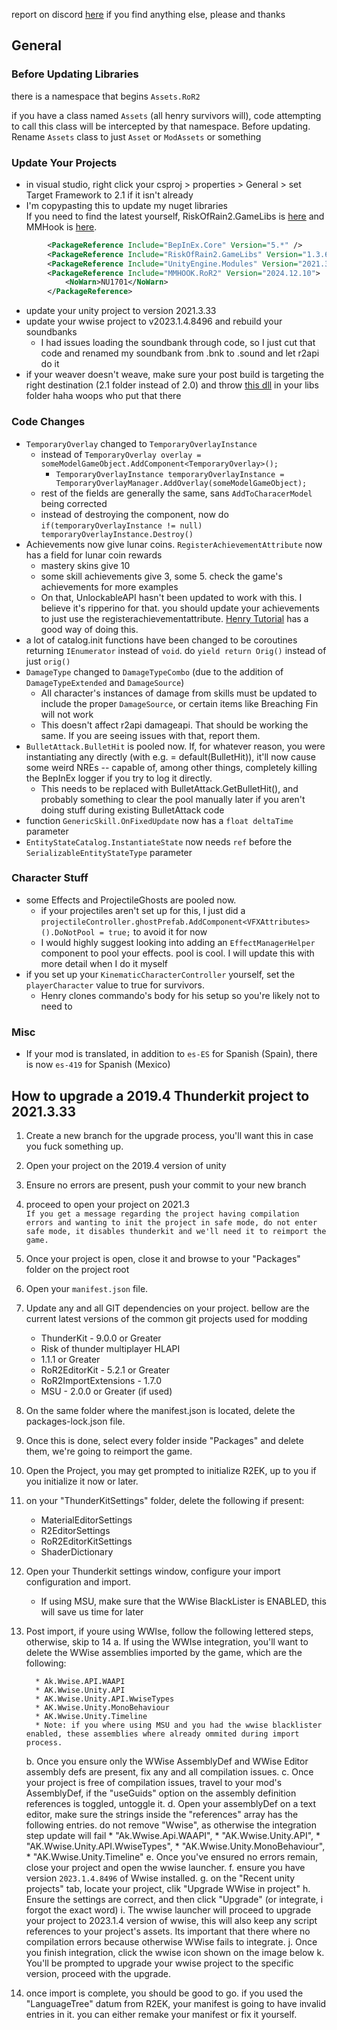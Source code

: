 report on discord [here](https://discord.com/channels/562704639141740588/1279030064192950382) if you find anything else, please and thanks

## General
### Before Updating Libraries
there is a namespace that begins `Assets.RoR2`

if you have a class named `Assets` (all henry survivors will), code attempting to call this class will be intercepted by that namespace. Before updating. Rename `Assets` class to  just `Asset` or `ModAssets` or something

### Update Your Projects
- in visual studio, right click your csproj > properties > General > set Target Framework to 2.1 if it isn't already
- I'm copypasting this to update my nuget libraries  
If you need to find the latest yourself, RiskOfRain2.GameLibs is [here](https://nuget.bepinex.dev/packages/RiskOfRain2.GameLibs) and MMHook is [here](https://www.nuget.org/packages/MMHOOK.RoR2).
```xml
        <PackageReference Include="BepInEx.Core" Version="5.*" />
        <PackageReference Include="RiskOfRain2.GameLibs" Version="1.3.6-r.0" />
        <PackageReference Include="UnityEngine.Modules" Version="2021.3.33" />
        <PackageReference Include="MMHOOK.RoR2" Version="2024.12.10">
            <NoWarn>NU1701</NoWarn>
        </PackageReference>
```
- update your unity project to version 2021.3.33
- update your wwise project to v2023.1.4.8496 and rebuild your soundbanks
  - I had issues loading the soundbank through code, so I just cut that code and renamed my soundbank from .bnk to .sound and let r2api do it
- if your weaver doesn't weave, make sure your post build is targeting the right destination (2.1 folder instead of 2.0) and throw [this dll](https://github.com/user-attachments/files/17725171/netstandard.zip) in your libs folder haha woops who put that there 

### Code Changes
- `TemporaryOverlay` changed to `TemporaryOverlayInstance`
  - instead of `TemporaryOverlay overlay = someModelGameObject.AddComponent<TemporaryOverlay>();`
    - `TemporaryOverlayInstance temporaryOverlayInstance = TemporaryOverlayManager.AddOverlay(someModelGameObject);`
  - rest of the fields are generally the same, sans `AddToCharacerModel` being corrected
  - instead of destroying the component, now do `if(temporaryOverlayInstance != null) temporaryOverlayInstance.Destroy()`
- Achievements now give lunar coins. `RegisterAchievementAttribute` now has a field for lunar coin rewards
  - mastery skins give 10
  - some skill achievements give 3, some 5. check the game's achievements for more examples
  - On that, UnlockableAPI hasn't been updated to work with this. I believe it's ripperino for that. you should update your achievements to just use the registerachievementattribute. [Henry Tutorial](https://github.com/ArcPh1r3/HenryTutorial/wiki/Tutorial#6-unlockables-and-achievements) has a good way of doing this.
- a lot of catalog.init functions have been changed to be coroutines returning `IEnumerator` instead of `void`. do `yield return Orig()` instead of just `orig()`
- `DamageType` changed to `DamageTypeCombo` (due to the addition of `DamageTypeExtended` and `DamageSource`)
  - All character's instances of damage from skills must be updated to include the proper `DamageSource`, or certain items like Breaching Fin will not work
  - This doesn't affect r2api damageapi. That should be working the same. If you are seeing issues with that, report them.
- `BulletAttack.BulletHit` is pooled now. If, for whatever reason, you were instantiating any directly (with e.g. = default(BulletHit)), it'll now cause some weird NREs -- capable of, among other things, completely killing the BepInEx logger if you try to log it directly. 
  - This needs to be replaced with BulletAttack.GetBulletHit(), and probably something to clear the pool manually later if you aren't doing stuff during existing BulletAttack code
- function `GenericSkill.OnFixedUpdate` now has a `float deltaTime` parameter
- `EntityStateCatalog.InstantiateState` now needs `ref` before the `SerializableEntityStateType` parameter

### Character Stuff
- some Effects and ProjectileGhosts are pooled now. 
  - if your projectiles aren't set up for this, I just did a `projectileController.ghostPrefab.AddComponent<VFXAttributes>().DoNotPool = true;` to avoid it for now
  - I would highly suggest looking into adding an `EffectManagerHelper` component to pool your effects. pool is cool. I will update this with more detail when I do it myself
- if you set up your `KinematicCharacterController` yourself, set the `playerCharacter` value to true for survivors.
  - Henry clones commando's body for his setup so you're likely not to need to

### Misc
- If your mod is translated, in addition to `es-ES` for Spanish (Spain), there is now `es-419` for Spanish (Mexico)

## How to upgrade a 2019.4 Thunderkit project to 2021.3.33

1. Create a new branch for the upgrade process, you'll want this in case you fuck something up.
2. Open your project on the 2019.4 version of unity
3. Ensure no errors are present, push your commit to your new branch
4. proceed to open your project on 2021.3  
``If you get a message regarding the project having compilation errors and wanting to init the project in safe mode, do not enter safe mode, it disables thunderkit and we'll need it to reimport the game.``
5. Once your project is open, close it and browse to your "Packages" folder on the project root
6. Open your ``manifest.json`` file.
7. Update any and all GIT dependencies on your project. bellow are the current latest versions of the common git projects used for modding  
    - ThunderKit - 9.0.0 or Greater  
    - Risk of thunder multiplayer HLAPI  
    - 1.1.1 or Greater  
    - RoR2EditorKit - 5.2.1 or Greater  
    - RoR2ImportExtensions - 1.7.0  
    - MSU - 2.0.0 or Greater (if used)
8. On the same folder where the manifest.json is located, delete the packages-lock.json file.
9. Once this is done, select every folder inside "Packages" and delete them, we're going to reimport the game.
10. Open the Project, you may get prompted to initialize R2EK, up to you if you initialize it now or later.
11. on your "ThunderKitSettings" folder, delete the following if present:
      * MaterialEditorSettings
      * R2EditorSettings
      * RoR2EditorKitSettings
      * ShaderDictionary
12. Open your Thunderkit settings window, configure your import configuration and import.
    * If using MSU, make sure that the WWise BlackLister is ENABLED, this will save us time for later

13. Post import, if youre using WWIse, follow the following lettered steps, otherwise, skip to 14
    a. If using the WWIse integration, you'll want to delete the WWise assemblies imported by the game, which are the following:

          * Ak.Wwise.API.WAAPI
          * AK.Wwise.Unity.API
          * AK.Wwise.Unity.API.WwiseTypes
          * AK.Wwise.Unity.MonoBehaviour
          * AK.Wwise.Unity.Timeline
          * Note: if you where using MSU and you had the wwise blacklister enabled, these assemblies where already ommited during import process.
    b. Once you ensure only the WWise AssemblyDef and WWise Editor assembly defs are present, fix any and all compilation issues.
    c. Once your project is free of compilation issues, travel to your mod's AssemblyDef, if the "useGuids" option on the assembly definition references is toggled, untoggle it.
    d. Open your assemblyDef on a text editor, make sure the strings inside the "references" array has the following entries. do not remove "Wwise", as otherwise the integration step update will fail
          * "Ak.Wwise.Api.WAAPI",
          * "AK.Wwise.Unity.API",
          * "AK.Wwise.Unity.API.WwiseTypes",
          * "AK.Wwise.Unity.MonoBehaviour",
          * "AK.Wwise.Unity.Timeline"
    e. Once you've ensured no errors remain, close your project and open the wwise launcher.
    f. ensure you have version ``2023.1.4.8496`` of Wwise installed.
    g. on the "Recent unity projects" tab, locate your project, clik "Upgrade WWise in project"
    h. Ensure the settings are correct, and then click "Upgrade" (or integrate, i forgot the exact word)
    i. The wwise launcher will proceed to upgrade your project to 2023.1.4 version of wwise, this will also keep any script references to your project's assets. Its important that there where no compilation errors because otherwise WWise fails to integrate.
    j. Once you finish integration, click the wwise icon shown on the image below
    k. You'll be prompted to upgrade your wwise project to the specific version, proceed with the upgrade.
14. once import is complete, you should be good to go. if you used the "LanguageTree" datum from R2EK, your manifest is going to have invalid entries in it. you can either remake your manifest or fix it yourself.